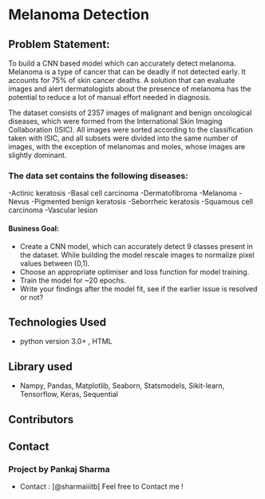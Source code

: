 # Melanoma Detection

## Problem Statement:

To build a CNN based model which can accurately detect melanoma. Melanoma is a type of cancer that can be deadly if not detected early. It accounts for 75% of skin cancer deaths. A solution that can evaluate images and alert dermatologists about the presence of melanoma has the potential to reduce a lot of manual effort needed in diagnosis.

The dataset consists of 2357 images of malignant and benign oncological diseases, which were formed from the International Skin Imaging Collaboration (ISIC). All images were sorted according to the classification taken with ISIC, and all subsets were divided into the same number of images, with the exception of melanomas and moles, whose images are slightly dominant.

### The data set contains the following diseases:


  -Actinic keratosis
  -Basal cell carcinoma
  -Dermatofibroma
  -Melanoma
  -Nevus
  -Pigmented benign keratosis
  -Seborrheic keratosis
  -Squamous cell carcinoma
  -Vascular lesion


#### Business Goal:
  - Create a CNN model, which can accurately detect 9 classes present in the dataset. While building the model rescale images to normalize pixel values between (0,1).
  - Choose an appropriate optimiser and loss function for model training.
  - Train the model for ~20 epochs.
  - Write your findings after the model fit, see if the earlier issue is resolved or not?

## Technologies Used

- python version 3.0+ , HTML

## Library used 

- Nampy, Pandas, Matplotlib, Seaborn, Statsmodels, Sikit-learn, Tensorflow, Keras, Sequential



</ul>

## Contributors
## Contact
### Project by Pankaj Sharma
- Contact : [@sharmaiiitb] Feel free to Contact me !
